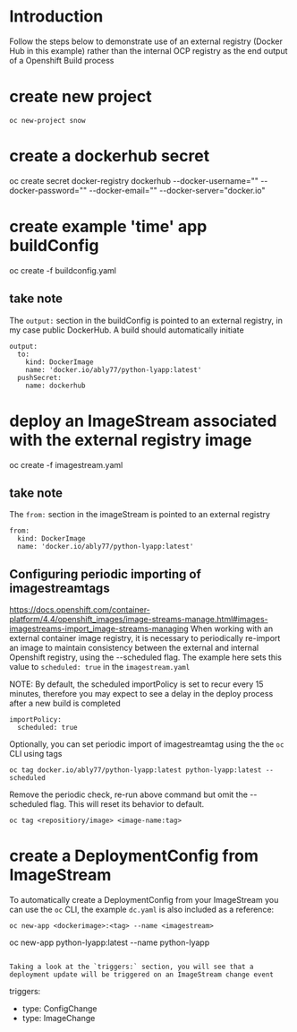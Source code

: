 
# Introduction
Follow the steps below to demonstrate use of an external registry (Docker Hub in this example) rather than the internal OCP registry as the end output of a Openshift Build process

# create new project
```
oc new-project snow
```

# create a dockerhub secret
oc create secret docker-registry dockerhub --docker-username="<username>" --docker-password="<access token>" --docker-email="<email>" --docker-server="docker.io"

# create example 'time' app buildConfig
oc create -f buildconfig.yaml

## take note
The `output:` section in the buildConfig is pointed to an external registry, in my case public DockerHub. A build should automatically initiate
```
output:
  to:
    kind: DockerImage
    name: 'docker.io/ably77/python-lyapp:latest'
  pushSecret:
    name: dockerhub
```

# deploy an ImageStream associated with the external registry image
oc create -f imagestream.yaml

## take note
The `from:` section in the imageStream is pointed to an external registry
```
from:
  kind: DockerImage
  name: 'docker.io/ably77/python-lyapp:latest'
```

## Configuring periodic importing of imagestreamtags
https://docs.openshift.com/container-platform/4.4/openshift_images/image-streams-manage.html#images-imagestreams-import_image-streams-managing
When working with an external container image registry, it is necessary to periodically re-import an image to maintain consistency between the external and internal Openshift registry, using the --scheduled flag. The example here sets this value to `scheduled: true` in the `imagestream.yaml`

NOTE: By default, the scheduled importPolicy is set to recur every 15 minutes, therefore you may expect to see a delay in the deploy process after a new build is completed
```
importPolicy:
  scheduled: true
```

Optionally, you can set periodic import of imagestreamtag using the the `oc` CLI using tags
```
oc tag docker.io/ably77/python-lyapp:latest python-lyapp:latest --scheduled
```

Remove the periodic check, re-run above command but omit the --scheduled flag. This will reset its behavior to default.
```
oc tag <repositiory/image> <image-name:tag>
```

# create a DeploymentConfig from ImageStream

To automatically create a DeploymentConfig from your ImageStream you can use the `oc` CLI, the example `dc.yaml` is also included as a reference:
```
oc new-app <dockerimage>:<tag> --name <imagestream>
```
oc new-app python-lyapp:latest --name python-lyapp
```

Taking a look at the `triggers:` section, you will see that a deployment update will be triggered on an ImageStream change event
```
triggers:
  - type: ConfigChange
  - type: ImageChange
```
